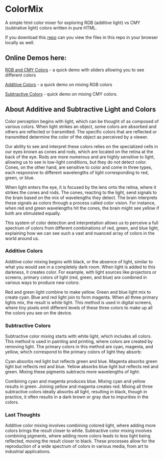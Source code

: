 # ColorMix

A simple html color mixer for exploring RGB (additive light) vs CMY (subtrative light) colors written in pure HTML.

If you download this [repo](https://github.com/deftio/ColorMix) can you view the files in this repo in your browser locally as well.

## Online Demos here:

[RGB and CMY Colors](https://deftio.github.io/ColorMix/colors.html) - a quick demo with sliders allowing you to see different colors

[Additive Colors](https://deftio.github.io/ColorMix/additive.html ) - a quick demo on mixing RGB colors

[Subtractive Colors](https://deftio.github.io/ColorMix/subtractive.html) - quick demo on mixing CMY colors.

## About Additive and Subtractive Light and Colors
Color perception begins with light, which can be thought of as composed of various colors. When light strikes an object, some colors are absorbed and others are reflected or transmitted. The specific colors that are reflected or transmitted determine the color of the object as perceived by a viewer.

Our ability to see and interpret these colors relies on the specialized cells in our eyes known as cones and rods, which are located on the retina at the back of the eye. Rods are more numerous and are highly sensitive to light, allowing us to see in low-light conditions, but they do not detect color. Cones, on the other hand, are sensitive to color and come in three types, each responsive to different wavelengths of light corresponding to red, green, or blue.

When light enters the eye, it is focused by the lens onto the retina, where it strikes the cones and rods. The cones, reacting to the light, send signals to the brain based on the mix of wavelengths they detect. The brain interprets these signals as colors through a process called color vision. For instance, when red and green wavelengths hit the cones, the brain might see yellow if both are stimulated equally.

This system of color detection and interpretation allows us to perceive a full spectrum of colors from different combinations of red, green, and blue light, explaining how we can see such a vast and nuanced array of colors in the world around us.

### Additive Colors
Additive color mixing begins with black, or the absence of light, similar to what you would see in a completely dark room. When light is added to this darkness, it creates color. For example, with light sources like projectors or screens, primary colors of light (red, green, and blue) are combined in various ways to produce new colors:

Red and green light combine to make yellow.
Green and blue light mix to create cyan.
Blue and red light join to form magenta.
When all three primary lights mix, the result is white light. This method is used in digital screens, where tiny pixels emit different levels of these three colors to make up all the colors you see on the device.

### Subtractive Colors
Subtractive color mixing starts with white light, which includes all colors. This method is used in painting and printing, where colors are created by removing light. The primary colors in this method are cyan, magenta, and yellow, which correspond to the primary colors of light they absorb:

Cyan absorbs red light but reflects green and blue.
Magenta absorbs green light but reflects red and blue.
Yellow absorbs blue light but reflects red and green.
Mixing these pigments subtracts more wavelengths of light:

Combining cyan and magenta produces blue.
Mixing cyan and yellow results in green.
Joining yellow and magenta creates red.
Mixing all three subtractive colors ideally absorbs all light, resulting in black, though in practice, it often results in a dark brown or gray due to impurities in the colors.

### Last Thoughts

Additive color mixing involves combining colored light, where adding more colors brings the result closer to white.
Subtractive color mixing involves combining pigments, where adding more colors leads to less light being reflected, moving the result closer to black.
These processes allow for the reproduction of a wide spectrum of colors in various media, from art to industrial applications.

